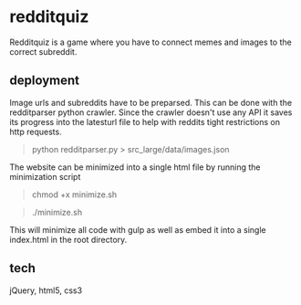 # redditquiz

Redditquiz is a game where you have to connect memes and images to the correct subreddit.

## deployment
Image urls and subreddits have to be preparsed. This can be done with the redditparser python crawler. Since the crawler doesn't use any API it saves its progress into the latesturl file to help with reddits tight restrictions on http requests.

> python redditparser.py > src_large/data/images.json

The website can be minimized into a single html file by running the minimization script

> chmod +x minimize.sh

> ./minimize.sh

This will minimize all code with gulp as well as embed it into a single index.html in the root directory.

## tech
jQuery, html5, css3
